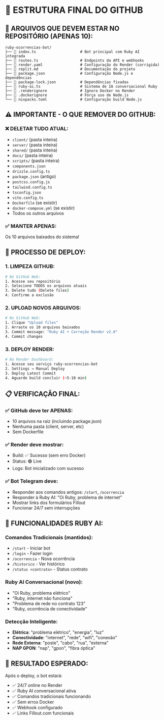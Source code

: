 # 📁 ESTRUTURA FINAL DO GITHUB

## 🎯 ARQUIVOS QUE DEVEM ESTAR NO REPOSITÓRIO (APENAS 10):

```
ruby-ocorrencias-bot/
├── 📄 index.ts                    # Bot principal com Ruby AI integrada
├── 📄 routes.ts                   # Endpoints da API e webhooks
├── 📄 render.yaml                 # Configuração do Render (corrigida)
├── 📄 replit.md                   # Documentação do projeto
├── 📄 package.json                # Configuração Node.js e dependências
├── 📄 package-lock.json           # Dependências fixadas
├── 📄 ruby-ai.ts                  # Sistema de IA conversacional Ruby
├── 📄 .renderignore               # Ignora Docker no Render
├── 📄 .dockerignore               # Força uso de Node.js
└── 📄 nixpacks.toml               # Configuração build Node.js
```

## ⚠️ IMPORTANTE - O QUE REMOVER DO GITHUB:

### ❌ DELETAR TUDO ATUAL:
- `client/` (pasta inteira)
- `server/` (pasta inteira) 
- `shared/` (pasta inteira)
- `docs/` (pasta inteira)
- `scripts/` (pasta inteira)
- `components.json`
- `drizzle.config.ts`
- `package.json` (antigo)
- `postcss.config.js`
- `tailwind.config.ts`
- `tsconfig.json`
- `vite.config.ts`
- `Dockerfile` (se existir)
- `docker-compose.yml` (se existir)
- Todos os outros arquivos

### ✅ MANTER APENAS:
Os 10 arquivos baixados do sistema!

## 🚀 PROCESSO DE DEPLOY:

### 1. LIMPEZA GITHUB:
```bash
# No GitHub Web:
1. Acesse seu repositório
2. Selecione TODOS os arquivos atuais
3. Delete tudo (Delete files)
4. Confirme a exclusão
```

### 2. UPLOAD NOVOS ARQUIVOS:
```bash
# No GitHub Web:
1. Clique "Upload files"
2. Arraste os 10 arquivos baixados
3. Commit message: "Ruby AI + Correção Render v2.0"
4. Commit changes
```

### 3. DEPLOY RENDER:
```bash
# No Render Dashboard:
1. Acesse seu serviço ruby-ocorrencias-bot
2. Settings → Manual Deploy
3. Deploy Latest Commit
4. Aguarde build concluir (~5-10 min)
```

## 📋 VERIFICAÇÃO FINAL:

### ✅ GitHub deve ter APENAS:
- 10 arquivos na raiz (incluindo package.json)
- Nenhuma pasta (client, server, etc)
- Sem Dockerfile

### ✅ Render deve mostrar:
- Build: ✅ Sucesso (sem erro Docker)
- Status: 🟢 Live
- Logs: Bot inicializado com sucesso

### ✅ Bot Telegram deve:
- Responder aos comandos antigos: `/start`, `/ocorrencia`
- Responder à Ruby AI: "Oi Ruby, problema de internet"
- Mostrar links dos formulários Fillout
- Funcionar 24/7 sem interrupções

## 🤖 FUNCIONALIDADES RUBY AI:

### Comandos Tradicionais (mantidos):
- `/start` - Iniciar bot
- `/login` - Fazer login  
- `/ocorrencia` - Nova ocorrência
- `/historico` - Ver histórico
- `/status <contrato>` - Status contrato

### Ruby AI Conversacional (novo):
- "Oi Ruby, problema elétrico"
- "Ruby, internet não funciona"
- "Problema de rede no contrato 123"
- "Ruby, ocorrência de conectividade"

### Detecção Inteligente:
- **Elétrica**: "problema elétrico", "energia", "luz"
- **Conectividade**: "internet", "rede", "wifi", "conexão"
- **Rede Externa**: "poste", "cabo", "rua", "externa"
- **NAP GPON**: "nap", "gpon", "fibra óptica"

## 🎯 RESULTADO ESPERADO:

Após o deploy, o bot estará:
- ✅ 24/7 online no Render
- ✅ Ruby AI conversacional ativa
- ✅ Comandos tradicionais funcionando
- ✅ Sem erros Docker
- ✅ Webhook configurado
- ✅ Links Fillout.com funcionais